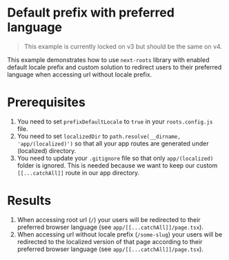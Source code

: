 # Default prefix with preferred language

> This example is currently locked on v3 but should be the same on v4.

This example demonstrates how to use `next-roots` library with enabled default locale prefix and custom solution to redirect users to their preferred language when accessing url without locale prefix.

# Prerequisites

1. You need to set `prefixDefaultLocale` to `true` in your `roots.config.js` file.
2. You need to set `localizedDir` to `path.resolve(__dirname, 'app/(localized)')` so that all your app routes are generated under (localized) directory.
3. You need to update your `.gitignore` file so that only `app/(localized)` folder is ignored. This is needed because we want to keep our custom `[[...catchAll]]` route in our app directory.

# Results

1. When accessing root url (`/`) your users will be redirected to their preferred browser language (see `app/[[...catchAll]]/page.tsx`).
1. When accessing url without locale prefix (`/some-slug`) your users will be redirected to the localized version of that page according to their preferred browser language (see `app/[[...catchAll]]/page.tsx`).
